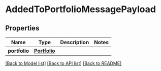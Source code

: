 # AddedToPortfolioMessagePayload

## Properties
Name | Type | Description | Notes
------------ | ------------- | ------------- | -------------
**portfolio** | [**Portfolio**](Portfolio.md) |  | 

[[Back to Model list]](../README.md#documentation-for-models) [[Back to API list]](../README.md#documentation-for-api-endpoints) [[Back to README]](../README.md)


